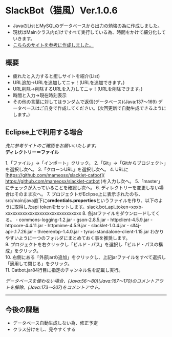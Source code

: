 # SlackBot（猫風）Ver.1.0.6


- JavaのListとMySQLのデータベースから出力の勉強の為に作成しました。
- 現状はMainクラス内だけですべて実行している為、時間をかけて細分化していきます。
- [こちらのサイトを参考に作成しました。](https://qiita.com/riversun/items/25f64f285699223a992d)



## 概要

 
- 疲れたと入力すると癒しサイトを紹介(List)
- URL追加→URLを追加してニャ！(URLを追加できます。)
- URL削除→削除するURLを入力してニャ！(URLを削除できます。)
- 時間と入力→現在時刻表示  
- その他の言葉に対してはランダムで返信(データベース)(Java:137～169)
	  データベースはご自身で作成してください。(次回更新で自動生成できるようにします。)




## Eclipse上で利用する場合

*先に参考サイトのご確認をお願いいたします。*   
**ディレクトリー＝ファイル**  
 


1.「ファイル」→「インポート」クリック。
2.「Git」→「Gitからプロジェクト」を選択し次へ。
3.「クローンURL」を選択し次へ。
4. URLに [https://github.com/mameosx/slacklet-catbot]( https://github.com/mameosx/slacklet-catbot )を入力し次へ。
5.「master」にチェックが入っていることを確認し次へ。
6. ディレクトリーを変更しない場合はそのまま次へ。
7. プロジェクトがEclipse上に表示されたのち、src/main/java直下に**credentials.properties**というファイルを作り、以下のように取得したapi tokenをセットします。slack.bot_api_token=xoxb-xxxxxxxxxxxxxxxxxxxxxxxxxxxxxxx
8. 各jarファイルをダウンロードしてくる。
	- commons-logging-1.2.jar
	- gson-2.8.5.jar
	- httpclient-4.5.9.jar
	- httpcore-4.4.11.jar
	- httpmime-4.5.9.jar
	- slacklet-1.0.4.jar
	- slf4j-api-.1.7.26.jar
	- threerenbp-1.4.0.jar
	- tyrus-standalone-client-1.15.jar
わかりやすいように一つのフォルダにまとめておく事を推奨します。  
9. プロジェクトを右クリックし「ビルド・パス」を選択し「ビルド・パスの構成」をクリック。  
10. 右側にある「外部jarの追加」をクリックし、上記jarファイルをすべて選択し「適用して閉じる」をクリック。  
11. Catbot.jar84行目に指定のチャンネル名を記載し実行。  

 
*データベースを使わない場合、(Java:56～80)(Java:167～170)のコメントアウトを解除。(Java:173～207)をコメントアウト。*  

***




## 今後の課題


- データベース自動生成しない為、修正予定
- クラス分けをし、見やすくする



